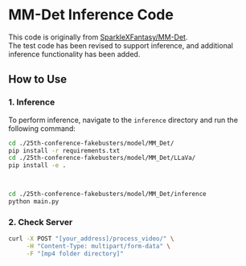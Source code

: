 # MM-Det Inference Code

This code is originally from [SparkleXFantasy/MM-Det](https://github.com/SparkleXFantasy/MM-Det).  
The test code has been revised to support inference, and additional inference functionality has been added.

## How to Use

### 1. Inference
To perform inference, navigate to the `inference` directory and run the following command:

```bash
cd ./25th-conference-fakebusters/model/MM_Det/
pip install -r requirements.txt
cd ./25th-conference-fakebusters/model/MM_Det/LLaVa/
pip install -e .



cd ./25th-conference-fakebusters/model/MM_Det/inference
python main.py
```

### 2. Check Server

```bash
curl -X POST "[your_address]/process_video/" \
     -H "Content-Type: multipart/form-data" \
     -F "[mp4 folder directory]"
```
